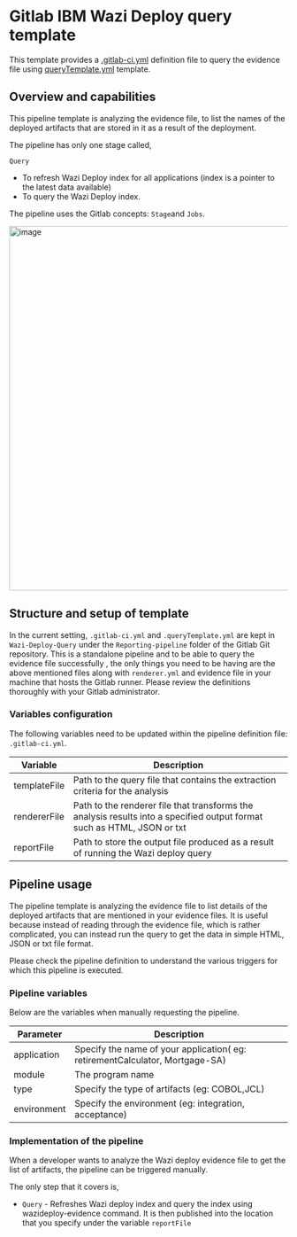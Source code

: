 # Gitlab IBM Wazi Deploy query template
This template provides a [.gitlab-ci.yml](.gitlab-ci.yml) definition file to query the evidence file using  [queryTemplate.yml](queryTemplate.yml) template.

## Overview and capabilities
This pipeline template is analyzing the evidence file, to list the names of the deployed artifacts that are stored in it as a result of the deployment. 


The pipeline has only one stage called,

`Query`
   * To refresh Wazi Deploy index for all applications (index is a pointer to the latest data available)
   * To query the Wazi Deploy index. 

The pipeline uses the Gitlab concepts: `Stage`and `Jobs`.

<img width="658" alt="image" src="https://github.com/user-attachments/assets/dead3fd1-3bf1-41e6-9c0a-394b5fc6c743" />


## Structure and setup of template

In the current setting, `.gitlab-ci.yml` and `.queryTemplate.yml` are kept in `Wazi-Deploy-Query` under the `Reporting-pipeline` folder of the Gitlab Git repository. 
This is a standalone pipeline and to be able to query the evidence file successfully , the only things you need to be having are the above mentioned files along with `renderer.yml` and evidence file in your machine that hosts the  Gitlab runner. Please review the definitions thoroughly with your Gitlab administrator.


### Variables configuration

The following variables need to be updated within the pipeline definition file: `.gitlab-ci.yml`.

Variable | Description
--- | ---
templateFile |  Path to the query file that contains the extraction criteria for the analysis
rendererFile | Path to the renderer file that transforms the analysis results into a specified output format such as HTML, JSON or txt 
reportFile | Path to store the output file produced as a result of running the Wazi deploy query


## Pipeline usage

The pipeline template is analyzing the evidence file to list details of the deployed artifacts that are mentioned in your evidence files. It is useful because instead of reading through the evidence file, which is rather complicated, you can instead run the query to get the data in simple HTML, JSON or txt file format.

Please check the pipeline definition to understand the various triggers for which this pipeline is executed.

### Pipeline variables

Below are the variables when manually requesting the pipeline. 

Parameter | Description
--- | ---
application | Specify the name of your application( eg: retirementCalculator, Mortgage-SA)
module | The program name
type | Specify the type of artifacts (eg: COBOL,JCL)
environment | Specify the environment (eg: integration, acceptance)


### Implementation of the pipeline

When a developer wants to analyze the Wazi deploy evidence file to get the list of artifacts, the pipeline can be triggered manually.

The only step that it covers is, 

* `Query` - Refreshes Wazi deploy index and query the index using wazideploy-evidence command. It is then published into the location that you specify under the variable `reportFile`
